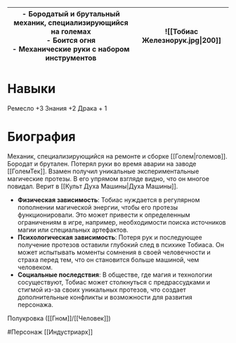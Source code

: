 
| - Бородатый и брутальный механик, специализирующийся на големах<br>- Боится огня <br>- Механические руки с набором инструментов | ![[Тобиас Железнорук.jpg\|200]] |
| ------------------------------------------------------------------------------------------------------------------------------- | ------------------------------- |

# Навыки
Ремесло +3
Знания +2
Драка + 1
# Биография
Механик, специализирующийся на ремонте и сборке [[Голем|големов]]. Бородат и брутален.
Потерял руки во время аварии на заводе [[ГолемТек]]. Взамен получил уникальные экспериментальные магические протезы.
В его упрямом взгляде видно, что он многое повидал. Верит в [[Культ Духа Машины|Духа Машины]].
- **Физическая зависимость**: Тобиас нуждается в регулярном пополнении магической энергии, чтобы его протезы функционировали. Это может привести к определенным ограничениям в игре, например, необходимости поиска источников магии или специальных артефактов.
- **Психологическая зависимость**: Потеря рук и последующее получение протезов оставили глубокий след в психике Тобиаса. Он может испытывать моменты сомнения в своей человечности и страха перед тем, что он становится больше машиной, чем человеком.
- **Социальные последствия**: В обществе, где магия и технологии сосуществуют, Тобиас может столкнуться с предрассудками и стигмой из-за своих уникальных протезов, что создает дополнительные конфликты и возможности для развития персонажа.

Полукровка ([[Гном]]/[[Человек]])


 #Персонаж [[Индустриарх]]